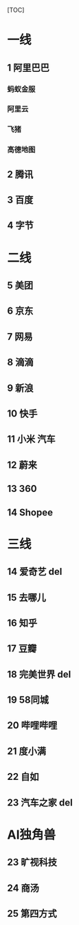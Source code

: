 [TOC]



# 一线

## 1 阿里巴巴

### 蚂蚁金服

### 阿里云

### 飞猪

### 高德地图

## 2 腾讯

## 3 百度

## 4 字节

# 二线

## 5 美团

## 6 京东

## 7 网易

## 8 滴滴

## 9 新浪

## 10 快手

## 11 小米 汽车

## 12 蔚来

## 13 360

## 14 Shopee

# 三线

## 14 爱奇艺 del

## 15 去哪儿

## 16 知乎

## 17 豆瓣

## 18 完美世界 del

## 19 58同城

## 20 哔哩哔哩

## 21 度小满

## 22 自如

## 23 汽车之家 del 



# AI独角兽

## 23 旷视科技

## 24 商汤

## 25 第四方式



